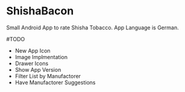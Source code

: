 # ShishaBacon

Small Android App to rate Shisha Tobacco. App Language is German.

#TODO

 - New App Icon
 - Image Implmentation
 - Drawer Icons
 - Show App Version
 - Filter List by Manufactorer
 - Have Manufactorer Suggestions